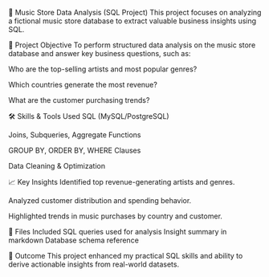 🎵 Music Store Data Analysis (SQL Project)
This project focuses on analyzing a fictional music store database to extract valuable business insights using SQL.

📌 Project Objective
To perform structured data analysis on the music store database and answer key business questions, such as:

Who are the top-selling artists and most popular genres?

Which countries generate the most revenue?

What are the customer purchasing trends?

🛠️ Skills & Tools Used
SQL (MySQL/PostgreSQL)

Joins, Subqueries, Aggregate Functions

GROUP BY, ORDER BY, WHERE Clauses

Data Cleaning & Optimization

📈 Key Insights
Identified top revenue-generating artists and genres.

Analyzed customer distribution and spending behavior.

Highlighted trends in music purchases by country and customer.

📂 Files Included
SQL queries used for analysis
Insight summary in markdown
Database schema reference

🚀 Outcome
This project enhanced my practical SQL skills and ability to derive actionable insights from real-world datasets.
